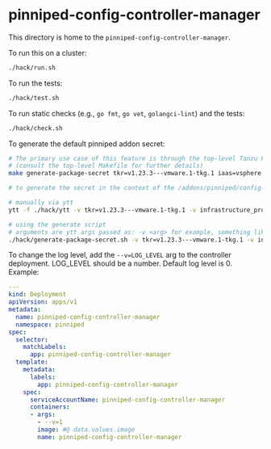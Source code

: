 # pinniped-config-controller-manager

This directory is home to the `pinniped-config-controller-manager`.

To run this on a cluster:

```sh
./hack/run.sh
```

To run the tests:

```sh
./hack/test.sh
```

To run static checks (e.g., `go fmt`, `go vet`, `golangci-lint`) and the tests:

```sh
./hack/check.sh
```

To generate the default pinniped addon secret:

```sh
# The primary use case of this feature is through the top-level Tanzu Framework Makefile, via a command like:
# (consult the top-level Makefile for further details)
make generate-package-secret tkr=v1.23.3---vmware.1-tkg.1 iaas=vsphere

# to generate the secret in the context of the /addons/pinniped/config-controller, do one of the following:

# manually via ytt
ytt -f ./hack/ytt -v tkr=v1.23.3---vmware.1-tkg.1 -v infrastructure_provider=vsphere

# using the generate script
# arguments are ytt args passed as: -v <arg> for example, something like:
./hack/generate-package-secret.sh -v tkr=v1.23.3---vmware.1-tkg.1 -v infrastructure_provider=vsphere
```
To change the log level, add the `--v=LOG_LEVEL` arg to the controller deployment.  LOG_LEVEL should 
be a number.  Default log level is 0. Example:
```yaml
---
kind: Deployment
apiVersion: apps/v1
metadata:
  name: pinniped-config-controller-manager
  namespace: pinniped
spec:
  selector:
    matchLabels:
      app: pinniped-config-controller-manager
  template:
    metadata:
      labels:
        app: pinniped-config-controller-manager
    spec:
      serviceAccountName: pinniped-config-controller-manager
      containers:
      - args:
        - --v=1
        image: #@ data.values.image
        name: pinniped-config-controller-manager
```